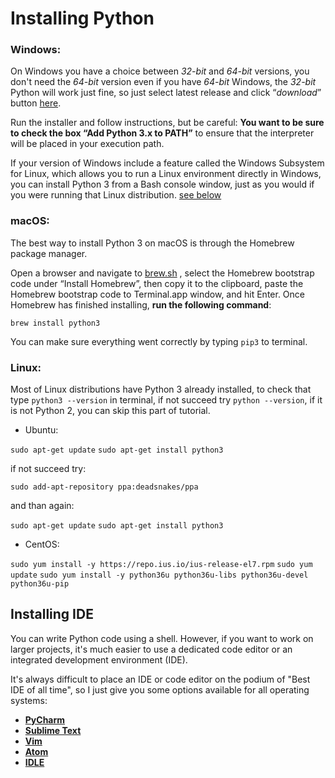 # Installing Python 
###  Windows:

  

On Windows you have a choice between *32-bit* and *64-bit* versions, you don't need the *64-bit* version even if you have *64-bit* Windows, the *32-bit* Python will work just fine, so just select latest release and click “*download*” button [here](https://www.python.org/downloads/windows/).

  

Run the installer and follow instructions, but be careful: **You want to be sure to check the box “Add Python 3.x to PATH”** to ensure that the interpreter will be placed in your execution path.

  

If your version of Windows include a feature called the Windows Subsystem for Linux, which allows you to run a Linux environment directly in Windows, you can install Python 3 from a Bash console window, just as you would if you were running that Linux distribution. [see below](#linux)

  
### macOS:  

The best way to install Python 3 on macOS is through the Homebrew package manager.

Open a browser and navigate to [brew.sh](http://brew.sh/) , select the Homebrew bootstrap code under “Install Homebrew”, then copy it to the clipboard, paste the Homebrew bootstrap code to Terminal.app window, and hit Enter. Once Homebrew has finished installing, **run the following command**:  

`brew install python3`

You can make sure everything went correctly by typing `pip3` to terminal.

### Linux:

Most of Linux distributions have Python 3 already installed, to check that type `python3 --version` in terminal, if not succeed try `python --version`, if it is not Python 2, you can skip this part of tutorial.

  

- Ubuntu:

`sudo apt-get update`
`sudo apt-get install python3`

if not succeed try:

`sudo add-apt-repository ppa:deadsnakes/ppa`

and than again:

`sudo apt-get update`
`sudo apt-get install python3`

  

- CentOS:

`sudo yum install -y https://repo.ius.io/ius-release-el7.rpm`
`sudo yum update`
`sudo yum install -y python36u python36u-libs python36u-devel python36u-pip`

## Installing IDE
You can write Python code using a shell. However, if you want to work on larger projects, it's much easier to use a dedicated code editor or an integrated development environment (IDE).

It's always difficult to place an IDE or code editor on the podium of "Best IDE of all time", so I just give you some options available for all operating systems:

- [**PyCharm**](https://www.jetbrains.com/pycharm/)
- [**Sublime Text**](http://www.sublimetext.com/)
- [**Vim**](https://www.vim.org/)
- [**Atom**](https://atom.io/)
- [**IDLE**](https://docs.python.org/3/library/idle.html)


